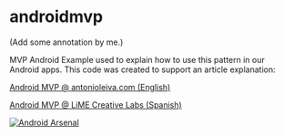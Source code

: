androidmvp
==========

(Add some annotation by me.)

MVP Android Example used to explain how to use this pattern in our Android apps. This code was created to support an article explanation:

[Android MVP @ antonioleiva.com (English)](http://antonioleiva.com/mvp-android)

[Android MVP @ LiME Creative Labs (Spanish)](http://www.limecreativelabs.com/mvp-android/)

[![Android Arsenal](https://img.shields.io/badge/Android%20Arsenal-androidmvp-brightgreen.svg?style=flat)](https://android-arsenal.com/details/3/1514)
